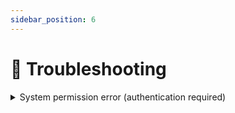 ```yaml
---
sidebar_position: 6
---
```


# 🐞 Troubleshooting

<details>

<summary>System permission error (authentication required)</summary>

When configuring the validator node, certain steps necessitate setting up services, which in turn require root permissions.\
E.g. when create/update `.service` file in `/etc/systemd/system/` or commands start with `systemctl`&#x20;

You can get that error if you set up a node under the user account in the linux system. To solve it, you can add `sudo` before commands that require root permission. Like `sudo systemctl daemon-reload`

</details>
